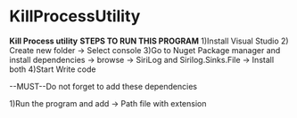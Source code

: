 # KillProcessUtility

**Kill Process utility**
**STEPS TO RUN THIS PROGRAM**
1)Install Visual Studio
2) Create new folder -> Select console
3)Go to Nuget Package manager and install dependencies -> browse -> SiriLog and Sirilog.Sinks.File -> Install both
4)Start Write code

--MUST--Do not forget to add these dependencies

1)Run the program and add -> Path file with extension

